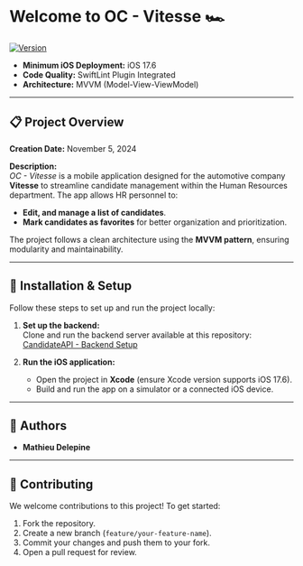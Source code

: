 # Welcome to **OC - Vitesse** 🏎️  

[![Version](https://img.shields.io/badge/version-0.0.0-blue.svg?cacheSeconds=2592000)](CHANGELOG)  

- **Minimum iOS Deployment:** iOS 17.6  
- **Code Quality:** SwiftLint Plugin Integrated  
- **Architecture:** MVVM (Model-View-ViewModel)  

---

## 📋 Project Overview  

**Creation Date:** November 5, 2024  

**Description:**  
*OC - Vitesse* is a mobile application designed for the automotive company **Vitesse** to streamline candidate management within the Human Resources department. The app allows HR personnel to:  

- **Edit, and manage a list of candidates**.  
- **Mark candidates as favorites** for better organization and prioritization.  

The project follows a clean architecture using the **MVVM pattern**, ensuring modularity and maintainability.  

---

## 🚀 Installation & Setup  

Follow these steps to set up and run the project locally:  

1. **Set up the backend:**  
   Clone and run the backend server available at this repository:  
   [CandidateAPI - Backend Setup](https://github.com/OpenClassrooms-Student-Center/Cr-ez-une-application-iOS-en-MVVM-de-A-Z/tree/master/CandidateAPI)  

2. **Run the iOS application:**  
   - Open the project in **Xcode** (ensure Xcode version supports iOS 17.6).  
   - Build and run the app on a simulator or a connected iOS device.  

---

## 👥 Authors  

- **Mathieu Delepine**  

---

## 🤝 Contributing  

We welcome contributions to this project! To get started:  

1. Fork the repository.  
2. Create a new branch (`feature/your-feature-name`).  
3. Commit your changes and push them to your fork.  
4. Open a pull request for review.  

